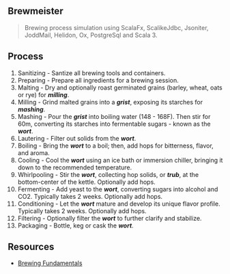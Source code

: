Brewmeister
-----------
>Brewing process simulation using ScalaFx, ScalikeJdbc, Jsoniter, JoddMail, Helidon, Ox, PostgreSql and Scala 3.

Process
-------
1. Sanitizing - Santize all brewing tools and containers.
2. Preparing - Prepare all ingredients for a brewing session.
3. Malting - Dry and optionally roast germinated grains (barley, wheat, oats or rye) for ***milling***.
4. Milling - Grind malted grains into a ***grist***, exposing its starches for ***mashing***.
5. Mashing - Pour the ***grist*** into boiling water (148 - 168F). Then stir for 60m, converting its starches into fermentable sugars - known as the ***wort***.
6. Lautering - Filter out solids from the ***wort***.
7. Boiling - Bring the ***wort*** to a boil; then, add hops for bitterness, flavor, and aroma.
8. Cooling - Cool the ***wort*** using an ice bath or immersion chiller, bringing it down to the recommended temperature.
9. Whirlpooling - Stir the ***wort***, collecting hop solids, or ***trub***, at the bottom-center of the kettle. Optionally add hops.
10. Fermenting - Add yeast to the ***wort***, converting sugars into alcohol and CO2. Typically takes 2 weeks. Optionally add hops.
11. Conditioning - Let the ***wort*** mature and develop its unique flavor profile. Typically takes 2 weeks. Optionally add hops.
12. Filtering - Optionally filter the ***wort*** to further clarify and stabilize.
13. Packaging - Bottle, keg or cask the ***wort***.

Resources
---------
* [Brewing Fundamentals](https://beerconnoisseur.com/articles/beer-101-fundamental-steps-brewing)